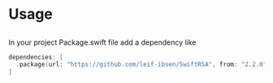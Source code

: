 # Usage

## 

In your project Package.swift file add a dependency like
```swift
dependencies: [
  .package(url: "https://github.com/leif-ibsen/SwiftRSA", from: "2.2.0"),
]
```
